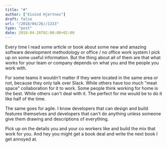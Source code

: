 ```yaml
---
title: "#"
author: ["Eivind Hjertnes"]
draft: false
url: "/2018/04/26//1333"
type: "post"
date: 2018-04-26T02:00:00+02:00
---
```


Every time I read some article or book about some new and amazing
software development methodology or office / no office work system I
pick up on some useful information. But the thing about all of them are
that what works for your team or company depends on what you and the
people you work with.

For some teams it wouldn't matter if they were located in the same area
or not, because they only talk over Slack. While others have too much
"meat space" collaboration for it to work. Some people think working for
home is the best. While others can't deal with it. The perfect for me
would be to do it like half of the time.

The same goes for agile. I know developers that can design and build
features themselves and developers that can't do anything unless someone
give them drawing and descriptions of everything.

Pick up on the details you and your co workers like and build the mix
that work for you. And hey you might get a book deal and write the next
book I get annoyed at.
